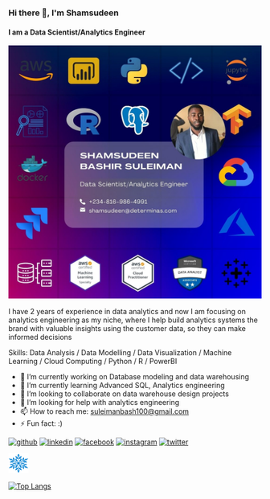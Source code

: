### Hi there 👋, I'm **Shamsudeen**
#### I am a Data Scientist/Analytics Engineer
![I am a Data Scientist/Analytics Engineer](https://github.com/Shamoo100/Shamoo_Lytics/blob/78eee5b1e3cb250a2fff4ad0553d9f38a6da951e/DS%20Profile%20Card.jpg)

I have 2 years of experience in data analytics and now I am focusing on analytics engineering as my niche, where I help build analytics systems the brand with valuable insights using the customer data, so they can make informed decisions

Skills: Data Analysis / Data Modelling / Data Visualization / Machine Learning / Cloud Computing / Python / R / PowerBI

- 🔭 I’m currently working on Database modeling and data warehousing 
- 🌱 I’m currently learning Advanced SQL, Analytics engineering 
- 👯 I’m looking to collaborate on data warehouse design projects 
- 🤔 I’m looking for help with analytics engineering 
- 📫 How to reach me: suleimanbash100@gmail.com 
- ⚡ Fun fact: :) 


[<img src='https://cdn.jsdelivr.net/npm/simple-icons@3.0.1/icons/github.svg' alt='github' height='40'>](https://github.com/Shamoo100)  [<img src='https://cdn.jsdelivr.net/npm/simple-icons@3.0.1/icons/linkedin.svg' alt='linkedin' height='40'>](https://www.linkedin.com/in/https://www.linkedin.com/in/suleiman-bashir-shamsudeen-9061755b//)  [<img src='https://cdn.jsdelivr.net/npm/simple-icons@3.0.1/icons/facebook.svg' alt='facebook' height='40'>](https://www.facebook.com/@shamoo100)  [<img src='https://cdn.jsdelivr.net/npm/simple-icons@3.0.1/icons/instagram.svg' alt='instagram' height='40'>](https://www.instagram.com/@shamoo_100/)  [<img src='https://cdn.jsdelivr.net/npm/simple-icons@3.0.1/icons/twitter.svg' alt='twitter' height='40'>](https://twitter.com/@royaldeen)  

<a href='https://archiveprogram.github.com/'><img src='https://raw.githubusercontent.com/acervenky/animated-github-badges/master/assets/acbadge.gif' width='40' height='40'></a> 

[![Top Langs](https://github-readme-stats.vercel.app/api/top-langs/?username=Shamoo100)](https://github.com/anuraghazra/github-readme-stats)



